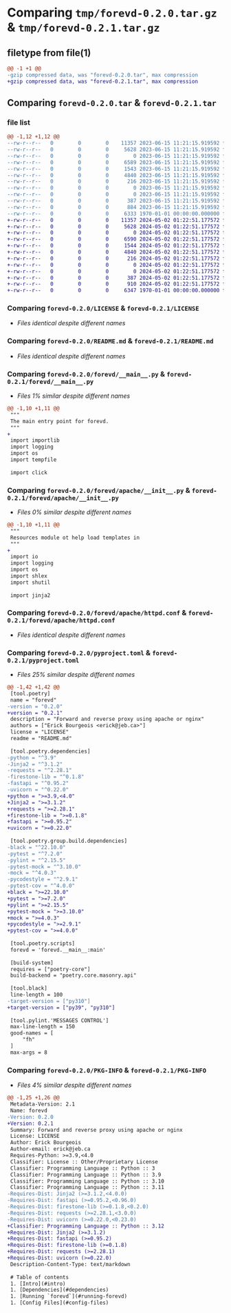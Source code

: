 # Comparing `tmp/forevd-0.2.0.tar.gz` & `tmp/forevd-0.2.1.tar.gz`

## filetype from file(1)

```diff
@@ -1 +1 @@
-gzip compressed data, was "forevd-0.2.0.tar", max compression
+gzip compressed data, was "forevd-0.2.1.tar", max compression
```

## Comparing `forevd-0.2.0.tar` & `forevd-0.2.1.tar`

### file list

```diff
@@ -1,12 +1,12 @@
--rw-r--r--   0        0        0    11357 2023-06-15 11:21:15.919592 forevd-0.2.0/LICENSE
--rw-r--r--   0        0        0     5628 2023-06-15 11:21:15.919592 forevd-0.2.0/README.md
--rw-r--r--   0        0        0        0 2023-06-15 11:21:15.919592 forevd-0.2.0/forevd/__init__.py
--rw-r--r--   0        0        0     6589 2023-06-15 11:21:15.919592 forevd-0.2.0/forevd/__main__.py
--rw-r--r--   0        0        0     1543 2023-06-15 11:21:15.919592 forevd-0.2.0/forevd/apache/__init__.py
--rw-r--r--   0        0        0     4840 2023-06-15 11:21:15.919592 forevd-0.2.0/forevd/apache/httpd.conf
--rw-r--r--   0        0        0      216 2023-06-15 11:21:15.919592 forevd-0.2.0/forevd/app.py
--rw-r--r--   0        0        0        0 2023-06-15 11:21:15.919592 forevd-0.2.0/forevd/resources/__init__.py
--rw-r--r--   0        0        0        0 2023-06-15 11:21:15.919592 forevd-0.2.0/forevd/resources/logging/__init__.py
--rw-r--r--   0        0        0      387 2023-06-15 11:21:15.919592 forevd-0.2.0/forevd/resources/logging/cli.conf
--rw-r--r--   0        0        0      884 2023-06-15 11:21:15.919592 forevd-0.2.0/pyproject.toml
--rw-r--r--   0        0        0     6333 1970-01-01 00:00:00.000000 forevd-0.2.0/PKG-INFO
+-rw-r--r--   0        0        0    11357 2024-05-02 01:22:51.177572 forevd-0.2.1/LICENSE
+-rw-r--r--   0        0        0     5628 2024-05-02 01:22:51.177572 forevd-0.2.1/README.md
+-rw-r--r--   0        0        0        0 2024-05-02 01:22:51.177572 forevd-0.2.1/forevd/__init__.py
+-rw-r--r--   0        0        0     6590 2024-05-02 01:22:51.177572 forevd-0.2.1/forevd/__main__.py
+-rw-r--r--   0        0        0     1544 2024-05-02 01:22:51.177572 forevd-0.2.1/forevd/apache/__init__.py
+-rw-r--r--   0        0        0     4840 2024-05-02 01:22:51.177572 forevd-0.2.1/forevd/apache/httpd.conf
+-rw-r--r--   0        0        0      216 2024-05-02 01:22:51.177572 forevd-0.2.1/forevd/app.py
+-rw-r--r--   0        0        0        0 2024-05-02 01:22:51.177572 forevd-0.2.1/forevd/resources/__init__.py
+-rw-r--r--   0        0        0        0 2024-05-02 01:22:51.177572 forevd-0.2.1/forevd/resources/logging/__init__.py
+-rw-r--r--   0        0        0      387 2024-05-02 01:22:51.177572 forevd-0.2.1/forevd/resources/logging/cli.conf
+-rw-r--r--   0        0        0      910 2024-05-02 01:22:51.177572 forevd-0.2.1/pyproject.toml
+-rw-r--r--   0        0        0     6347 1970-01-01 00:00:00.000000 forevd-0.2.1/PKG-INFO
```

### Comparing `forevd-0.2.0/LICENSE` & `forevd-0.2.1/LICENSE`

 * *Files identical despite different names*

### Comparing `forevd-0.2.0/README.md` & `forevd-0.2.1/README.md`

 * *Files identical despite different names*

### Comparing `forevd-0.2.0/forevd/__main__.py` & `forevd-0.2.1/forevd/__main__.py`

 * *Files 1% similar despite different names*

```diff
@@ -1,10 +1,11 @@
 """
 The main entry point for forevd.
 """
+
 import importlib
 import logging
 import os
 import tempfile
 
 import click
```

### Comparing `forevd-0.2.0/forevd/apache/__init__.py` & `forevd-0.2.1/forevd/apache/__init__.py`

 * *Files 0% similar despite different names*

```diff
@@ -1,10 +1,11 @@
 """
 Resources module ot help load templates in
 """
+
 import io
 import logging
 import os
 import shlex
 import shutil
 
 import jinja2
```

### Comparing `forevd-0.2.0/forevd/apache/httpd.conf` & `forevd-0.2.1/forevd/apache/httpd.conf`

 * *Files identical despite different names*

### Comparing `forevd-0.2.0/pyproject.toml` & `forevd-0.2.1/pyproject.toml`

 * *Files 25% similar despite different names*

```diff
@@ -1,42 +1,42 @@
 [tool.poetry]
 name = "forevd"
-version = "0.2.0"
+version = "0.2.1"
 description = "Forward and reverse proxy using apache or nginx"
 authors = ["Erick Bourgeois <erick@jeb.ca>"]
 license = "LICENSE"
 readme = "README.md"
 
 [tool.poetry.dependencies]
-python = "^3.9"
-Jinja2 = "^3.1.2"
-requests = "^2.28.1"
-firestone-lib = "^0.1.8"
-fastapi = "^0.95.2"
-uvicorn = "^0.22.0"
+python = ">=3.9,<4.0"
+Jinja2 = ">=3.1.2"
+requests = ">=2.28.1"
+firestone-lib = ">=0.1.8"
+fastapi = ">=0.95.2"
+uvicorn = ">=0.22.0"
 
 [tool.poetry.group.build.dependencies]
-black = "^22.10.0"
-pytest = "^7.2.0"
-pylint = "^2.15.5"
-pytest-mock = "^3.10.0"
-mock = "^4.0.3"
-pycodestyle = "^2.9.1"
-pytest-cov = "^4.0.0"
+black = ">=22.10.0"
+pytest = ">=7.2.0"
+pylint = ">=2.15.5"
+pytest-mock = ">=3.10.0"
+mock = ">=4.0.3"
+pycodestyle = ">=2.9.1"
+pytest-cov = ">=4.0.0"
 
 [tool.poetry.scripts]
 forevd = 'forevd.__main__:main'
 
 [build-system]
 requires = ["poetry-core"]
 build-backend = "poetry.core.masonry.api"
 
 [tool.black]
 line-length = 100
-target-version = ["py310"]
+target-version = ["py39", "py310"]
 
 [tool.pylint.'MESSAGES CONTROL']
 max-line-length = 150
 good-names = [
     "fh"
 ]
 max-args = 8
```

### Comparing `forevd-0.2.0/PKG-INFO` & `forevd-0.2.1/PKG-INFO`

 * *Files 4% similar despite different names*

```diff
@@ -1,25 +1,26 @@
 Metadata-Version: 2.1
 Name: forevd
-Version: 0.2.0
+Version: 0.2.1
 Summary: Forward and reverse proxy using apache or nginx
 License: LICENSE
 Author: Erick Bourgeois
 Author-email: erick@jeb.ca
 Requires-Python: >=3.9,<4.0
 Classifier: License :: Other/Proprietary License
 Classifier: Programming Language :: Python :: 3
 Classifier: Programming Language :: Python :: 3.9
 Classifier: Programming Language :: Python :: 3.10
 Classifier: Programming Language :: Python :: 3.11
-Requires-Dist: Jinja2 (>=3.1.2,<4.0.0)
-Requires-Dist: fastapi (>=0.95.2,<0.96.0)
-Requires-Dist: firestone-lib (>=0.1.8,<0.2.0)
-Requires-Dist: requests (>=2.28.1,<3.0.0)
-Requires-Dist: uvicorn (>=0.22.0,<0.23.0)
+Classifier: Programming Language :: Python :: 3.12
+Requires-Dist: Jinja2 (>=3.1.2)
+Requires-Dist: fastapi (>=0.95.2)
+Requires-Dist: firestone-lib (>=0.1.8)
+Requires-Dist: requests (>=2.28.1)
+Requires-Dist: uvicorn (>=0.22.0)
 Description-Content-Type: text/markdown
 
 # Table of contents
 1. [Intro](#intro)
 1. [Dependencies](#dependencies)
 1. [Running `forevd`](#running-forevd)
 1. [Config Files](#config-files)
```

